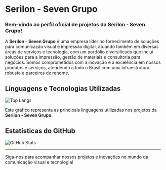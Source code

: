 # Serilon - Seven Grupo

### Bem-vindo ao perfil oficial de projetos da **Serilon - Seven Grupo**!

A **Serilon - Seven Grupo** é uma empresa líder no fornecimento de soluções para comunicação visual e impressão digital, atuando também em diversas áreas de serviços e tecnologia, com um portfólio diversificado que inclui soluções para a impressão, gestão de materiais e consultoria para negócios. Somos comprometidos com a inovação e a excelência em nossos produtos e serviços, atendendo a todo o Brasil com uma infraestrutura robusta e parceiros de renome.

## Linguagens e Tecnologias Utilizadas

![Top Langs](https://github-readme-stats.vercel.app/api/top-langs/?username=SerilonGit&layout=compact&theme=default)

Este gráfico representa as principais linguagens utilizadas nos projetos da **Serilon - Seven Grupo**.

## Estatísticas do GitHub

![GitHub Stats](https://github-readme-stats.vercel.app/api?username=SerilonGit&show_icons=true&theme=default)

---

Siga-nos para acompanhar nossos projetos e inovações no mundo da comunicação visual e tecnologia!
